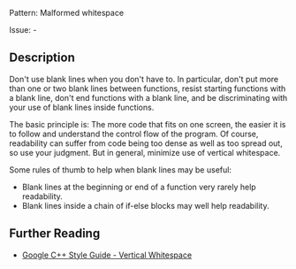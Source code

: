 Pattern: Malformed whitespace

Issue: -

## Description

Don't use blank lines when you don't have to. In particular, don't put more than one or two blank lines between functions, resist starting functions with a blank line, don't end functions with a blank line, and be discriminating with your use of blank lines inside functions.

The basic principle is: The more code that fits on one screen, the easier it is to follow and understand the control flow of the program. Of course, readability can suffer from code being too dense as well as too spread out, so use your judgment. But in general, minimize use of vertical whitespace.

Some rules of thumb to help when blank lines may be useful:

  - Blank lines at the beginning or end of a function very rarely help readability.
  - Blank lines inside a chain of if-else blocks may well help readability.
  
  
## Further Reading

* [Google C++ Style Guide - Vertical Whitespace](https://google.github.io/styleguide/cppguide.html#Vertical_Whitespace)

